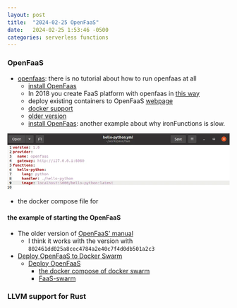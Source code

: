 ```yaml
---
layout: post
title:  "2024-02-25 OpenFaaS"
date:   2024-02-25 1:53:46 -0500
categories: serverless functions
---
```


### OpenFaaS
- [openfaas](https://github.com/openfaas): there is no tutorial about how to run openfaas at all
	+ [install OpenFaas](https://gcore.com/learning/create-serverless-functions-with-openfaas/)
	+ In 2018 you create FaaS platform with openfaas in [this way](https://medium.com/@pavithra_38952/openfaas-on-docker-440541d635a2)
	+ deploy existing containers to OpenFaaS [webpage](https://www.openfaas.com/blog/porting-existing-containers-to-openfaas/)
	+ [docker support](https://docs.openfaas.com/languages/dockerfile/)
	+ [older version](https://www.digitalocean.com/community/tutorials/how-to-install-and-secure-openfaas-using-docker-swarm-on-ubuntu-16-04)
  + [install OpenFaas](https://slopezza.medium.com/openfaas-installation-and-first-python-function-part-i-fa429053e8df): another example about why ironFunctions is slow.

![s1](/assets/2024-02-19/s1.webp)

- the docker compose file for 


#### the example of starting the OpenFaaS
- The older version of [OpenFaaS' manual](https://ericstoekl.github.io/faas/)
	+ I think it works with the version with `802461dd025a8cec4784a2e40c7f4d0db501a2c3`
- [Deploy OpenFaaS to Docker Swarm](https://ericstoekl.github.io/faas/deployment/swarm/)
  + [Deploy OpenFaaS](https://ericstoekl.github.io/faas/deployment/swarm/#deploy-openfaas)
    * [the docker compose of docker swarm]()
	+ [FaaS-swarm](https://github.com/openfaas/faas-swarm/)

### LLVM support for Rust 
